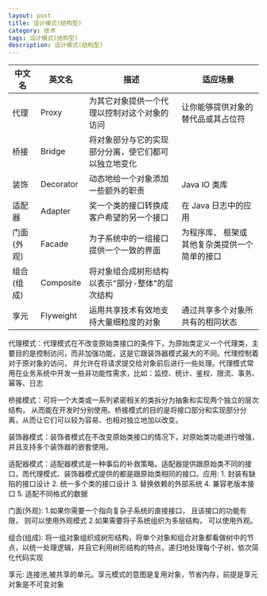 ```yaml
---
layout: post
title: 设计模式(结构型)
category: 技术
tags: 设计模式(结构型)
description: 设计模式(结构型)
---
```


| 中文名 | 英文名 | 描述 | 适应场景 |
| --- | --- | --- | --- |
| 代理 | Proxy | 为其它对象提供一个代理以控制对这个对象的访问 | 让你能够提供对象的替代品或其占位符 |
| 桥接 | Bridge | 将对象部分与它的实现部分分离，使它们都可以独立地变化 |  |
| 装饰 | Decorator | 动态地给一个对象添加一些额外的职责 | Java IO 类库 |
| 适配器 | Adapter | 奖一个类的接口转换成客户希望的另一个接口 |  在 Java 日志中的应用 |
| 门面(外观) | Facade | 为子系统中的一组接口提供一个一致的界面 | 为程序库、 框架或其他复杂类提供一个简单的接口 |
| 组合(组成) | Composite | 将对象组合成树形结构以表示"部分-整体"的层次结构 |   |
| 享元 | Flyweight | 运用共享技术有效地支持大量细粒度的对象 | 通过共享多个对象所共有的相同状态 |


代理模式：代理模式在不改变原始类接口的条件下，为原始类定义一个代理类，主要目的是控制访问，而非加强功能，这是它跟装饰器模式最大的不同。代理控制着对于原对象的访问， 并允许在将请求提交给对象前后进行一些处理。代理模式常用在业务系统中开发一些非功能性需求，比如：监控、统计、鉴权、限流、事务、幂等、日志

桥接模式：可将一个大类或一系列紧密相关的类拆分为抽象和实现两个独立的层次结构， 从而能在开发时分别使用。桥接模式的目的是将接口部分和实现部分分离，从而让它们可以较为容易、也相对独立地加以改变。

装饰器模式：装饰者模式在不改变原始类接口的情况下，对原始类功能进行增强，并且支持多个装饰器的嵌套使用。

适配器模式：适配器模式是一种事后的补救策略。适配器提供跟原始类不同的接口，而代理模式、装饰器模式提供的都是跟原始类相同的接口。应用: 1. 封装有缺陷的接口设计 2. 统一多个类的接口设计 3. 替换依赖的外部系统 4. 兼容老版本接口 5. 适配不同格式的数据

门面(外观): 1.如果你需要一个指向复杂子系统的直接接口， 且该接口的功能有限， 则可以使用外观模式 2.如果需要将子系统组织为多层结构， 可以使用外观。

组合(组成): 将一组对象组织成树形结构，将单个对象和组合对象都看做树中的节点，以统一处理逻辑，并且它利用树形结构的特点，递归地处理每个子树，依次简化代码实现

享元: 连接池,被共享的单元。享元模式的意图是复用对象，节省内存，前提是享元对象是不可变对象